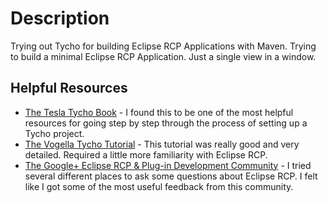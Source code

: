 Description
===========
Trying out Tycho for building Eclipse RCP Applications with Maven.  Trying to build a minimal Eclipse RCP Application.  Just a single view in a window.

Helpful Resources
-----------------
*  [The Tesla Tycho Book](https://github.com/tesla/book-tycho/blob/master/en/01-introduction/01-chapter1.md) - I found this to be one of the most helpful resources for going step by step through the process of setting up a Tycho project.
*  [The Vogella Tycho Tutorial](http://www.vogella.com/tutorials/EclipseTycho/article.html) - This tutorial was really good and very detailed.  Required a little more familiarity with Eclipse RCP.
*  [The Google+ Eclipse RCP & Plug-in Development Community](https://plus.google.com/u/0/communities/103535641765673802586) - I tried several different places to ask some questions about Eclipse RCP.  I felt like I got some of the most useful feedback from this community.
